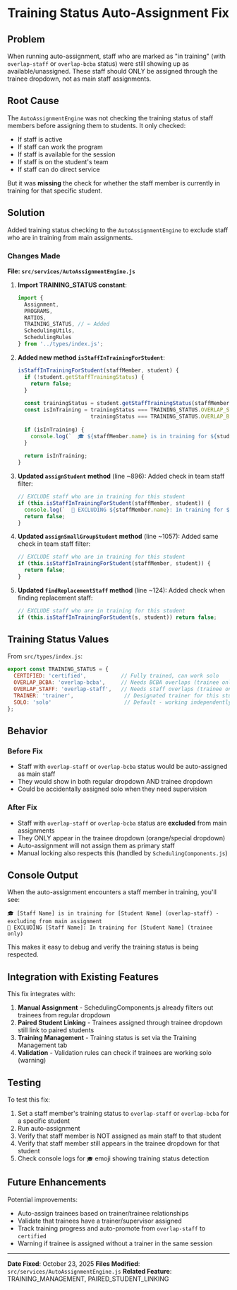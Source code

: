 # Training Status Auto-Assignment Fix

## Problem
When running auto-assignment, staff who are marked as "in training" (with `overlap-staff` or `overlap-bcba` status) were still showing up as available/unassigned. These staff should ONLY be assigned through the trainee dropdown, not as main staff assignments.

## Root Cause
The `AutoAssignmentEngine` was not checking the training status of staff members before assigning them to students. It only checked:
- If staff is active
- If staff can work the program
- If staff is available for the session
- If staff is on the student's team
- If staff can do direct service

But it was **missing** the check for whether the staff member is currently in training for that specific student.

## Solution
Added training status checking to the `AutoAssignmentEngine` to exclude staff who are in training from main assignments.

### Changes Made

**File: `src/services/AutoAssignmentEngine.js`**

1. **Import TRAINING_STATUS constant**:
   ```javascript
   import { 
     Assignment, 
     PROGRAMS, 
     RATIOS, 
     TRAINING_STATUS, // ← Added
     SchedulingUtils, 
     SchedulingRules 
   } from '../types/index.js';
   ```

2. **Added new method `isStaffInTrainingForStudent`**:
   ```javascript
   isStaffInTrainingForStudent(staffMember, student) {
     if (!student.getStaffTrainingStatus) {
       return false;
     }
     
     const trainingStatus = student.getStaffTrainingStatus(staffMember.id);
     const isInTraining = trainingStatus === TRAINING_STATUS.OVERLAP_STAFF || 
                          trainingStatus === TRAINING_STATUS.OVERLAP_BCBA;
     
     if (isInTraining) {
       console.log(`  🎓 ${staffMember.name} is in training for ${student.name} (${trainingStatus}) - excluding from main assignment`);
     }
     
     return isInTraining;
   }
   ```

3. **Updated `assignStudent` method** (line ~896):
   Added check in team staff filter:
   ```javascript
   // EXCLUDE staff who are in training for this student
   if (this.isStaffInTrainingForStudent(staffMember, student)) {
     console.log(`  🚫 EXCLUDING ${staffMember.name}: In training for ${student.name} (trainee only)`);
     return false;
   }
   ```

4. **Updated `assignSmallGroupStudent` method** (line ~1057):
   Added same check in team staff filter:
   ```javascript
   // EXCLUDE staff who are in training for this student
   if (this.isStaffInTrainingForStudent(staffMember, student)) {
     return false;
   }
   ```

5. **Updated `findReplacementStaff` method** (line ~124):
   Added check when finding replacement staff:
   ```javascript
   // EXCLUDE staff who are in training for this student
   if (this.isStaffInTrainingForStudent(s, student)) return false;
   ```

## Training Status Values

From `src/types/index.js`:
```javascript
export const TRAINING_STATUS = {
  CERTIFIED: 'certified',           // Fully trained, can work solo
  OVERLAP_BCBA: 'overlap-bcba',     // Needs BCBA overlaps (trainee only)
  OVERLAP_STAFF: 'overlap-staff',   // Needs staff overlaps (trainee only)
  TRAINER: 'trainer',                // Designated trainer for this student
  SOLO: 'solo'                       // Default - working independently
};
```

## Behavior

### Before Fix
- Staff with `overlap-staff` or `overlap-bcba` status would be auto-assigned as main staff
- They would show in both regular dropdown AND trainee dropdown
- Could be accidentally assigned solo when they need supervision

### After Fix
- Staff with `overlap-staff` or `overlap-bcba` status are **excluded** from main assignments
- They ONLY appear in the trainee dropdown (orange/special dropdown)
- Auto-assignment will not assign them as primary staff
- Manual locking also respects this (handled by `SchedulingComponents.js`)

## Console Output

When the auto-assignment encounters a staff member in training, you'll see:
```
🎓 [Staff Name] is in training for [Student Name] (overlap-staff) - excluding from main assignment
🚫 EXCLUDING [Staff Name]: In training for [Student Name] (trainee only)
```

This makes it easy to debug and verify the training status is being respected.

## Integration with Existing Features

This fix integrates with:
1. **Manual Assignment** - SchedulingComponents.js already filters out trainees from regular dropdown
2. **Paired Student Linking** - Trainees assigned through trainee dropdown still link to paired students
3. **Training Management** - Training status is set via the Training Management tab
4. **Validation** - Validation rules can check if trainees are working solo (warning)

## Testing

To test this fix:
1. Set a staff member's training status to `overlap-staff` or `overlap-bcba` for a specific student
2. Run auto-assignment
3. Verify that staff member is NOT assigned as main staff to that student
4. Verify that staff member still appears in the trainee dropdown for that student
5. Check console logs for `🎓` emoji showing training status detection

## Future Enhancements

Potential improvements:
- Auto-assign trainees based on trainer/trainee relationships
- Validate that trainees have a trainer/supervisor assigned
- Track training progress and auto-promote from `overlap-staff` to `certified`
- Warning if trainee is assigned without a trainer in the same session

---

**Date Fixed**: October 23, 2025
**Files Modified**: `src/services/AutoAssignmentEngine.js`
**Related Feature**: TRAINING_MANAGEMENT, PAIRED_STUDENT_LINKING
